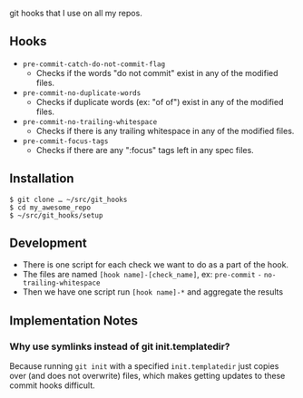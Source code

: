 git hooks that I use on all my repos.

## Hooks

- `pre-commit-catch-do-not-commit-flag`
	- Checks if the words "do not commit" exist in any of the modified files.
- `pre-commit-no-duplicate-words`
	- Checks if duplicate words (ex: "of of") exist in any of the modified files. 
- `pre-commit-no-trailing-whitespace`
	- Checks if there is any trailing whitespace in any of the modified files.
- `pre-commit-focus-tags`
  - Checks if there are any ":focus" tags left in any spec files.

## Installation

```
$ git clone … ~/src/git_hooks
$ cd my_awesome_repo
$ ~/src/git_hooks/setup
```

## Development

- There is one script for each check we want to do as a part of the hook.
- The files are named `[hook name]-[check_name]`, ex: `pre-commit` `-` `no-trailing-whitespace`
- Then we have one script run `[hook name]-*` and aggregate the results

## Implementation Notes

### Why use symlinks instead of git init.templatedir?
Because running `git init` with a specified `init.templatedir` just copies over (and does not overwrite) files, which makes getting updates to these commit hooks difficult.
